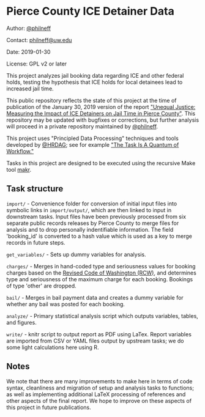 # Pierce County ICE Detainer Data

Author: [@philneff](https://github.com/philneff)

Contact: philneff@uw.edu

Date: 2019-01-30

License: GPL v2 or later

This project analyzes jail booking data regarding ICE and other federal holds, testing the hypothesis that ICE holds for local detainees lead to increased jail time.

This public repository reflects the state of this project at the time of publication of the January 30, 2019 version of the report ["Unequal Justice: Measuring the Impact of ICE Detainers on Jail Time in Pierce County"](https://jsis.washington.edu/humanrights/uwchr-pierce-county-ice-detainers-final/). This repository may be updated with bugfixes or corrections, but further analysis will proceed in a private repository maintained by [@philneff](https://github.com/philneff).

This project uses "Principled Data Processing" techniques and tools developed by [@HRDAG](https://github.com/HRDAG); see for example ["The Task Is A Quantum of Workflow."](https://hrdag.org/2016/06/14/the-task-is-a-quantum-of-workflow/)

Tasks in this project are designed to be executed using the recursive Make tool [makr](https://github.com/hrdag/makr).

## Task structure

`import/` - Convenience folder for conversion of initial input files into symbolic links in `import/output/`, which are then linked to input in downstream tasks. Input files have been previously processed from six separate public records releases by Pierce County to merge files for analysis and to drop personally indentifiable information. The field 'booking_id' is converted to a hash value which is used as a key to merge records in future steps.

`get_variables/` - Sets up dummy variables for analysis.

`charges/` - Merges in hand-coded type and seriousness values for booking charges based on the [Revised Code of Washington (RCW)](https://apps.leg.wa.gov/rcw/), and determines type and seriousness of the maximum charge for each booking. Bookings of type 'other' are dropped.

`bail/` - Merges in bail payment data and creates a dummy variable for whether any bail was posted for each booking.

`analyze/` - Primary statistical analysis script which outputs variables, tables, and figures.

`write/` - knitr script to output report as PDF using LaTex. Report variables are imported from CSV or YAML files output by upstream tasks; we do some light calculations here using R.

## Notes

We note that there are many improvements to make here in terms of code syntax, cleanliness and migration of setup and analysis tasks to functions; as well as implementing additional LaTeX processing of references and other aspects of the final report. We hope to improve on these aspects of this project in future publications.
